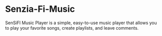 # Senzia-Fi-Music
SenSiFI Music Player is a simple, easy-to-use music player that allows you to play your favorite songs, create playlists, and leave comments.
